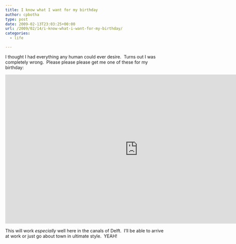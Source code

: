```yaml
---
title: I know what I want for my birthday
author: cpbotha
type: post
date: 2009-02-13T23:03:25+00:00
url: /2009/02/14/i-know-what-i-want-for-my-birthday/
categories:
  - life

---
```

I thought I had everything any human could ever desire.  Turns out I was completely wrong.  Please please please get me one of these for my birthday:

<div class="jetpack-video-wrapper">
  <span class="embed-youtube" style="text-align:center; display: block;"><iframe class='youtube-player' type='text/html' width='840' height='473' src='https://www.youtube.com/embed/7-KczCp0OQ4?version=3&#038;rel=1&#038;fs=1&#038;autohide=2&#038;showsearch=0&#038;showinfo=1&#038;iv_load_policy=1&#038;wmode=transparent' allowfullscreen='true' style='border:0;'></iframe></span>
</div>

This will work _especially_ well here in the canals of Delft.  I&#8217;ll be able to arrive at work or just go about town in ultimate style.  YEAH!